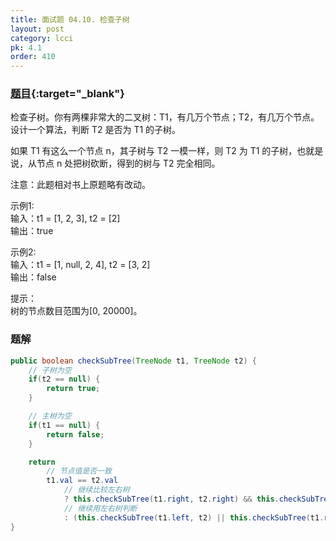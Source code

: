 ```yaml
---
title: 面试题 04.10. 检查子树
layout: post
category: lcci
pk: 4.1
order: 410
---
```


### [题目](https://leetcode-cn.com/check-subtree-lcci/){:target="_blank"}

检查子树。你有两棵非常大的二叉树：T1，有几万个节点；T2，有几万个节点。设计一个算法，判断 T2 是否为 T1 的子树。

如果 T1 有这么一个节点 n，其子树与 T2 一模一样，则 T2 为 T1 的子树，也就是说，从节点 n 处把树砍断，得到的树与 T2 完全相同。

注意：此题相对书上原题略有改动。

示例1:  
输入：t1 = [1, 2, 3], t2 = [2]  
输出：true

示例2:  
输入：t1 = [1, null, 2, 4], t2 = [3, 2]  
输出：false

提示：  
树的节点数目范围为[0, 20000]。

### 题解

```java
public boolean checkSubTree(TreeNode t1, TreeNode t2) {
    // 子树为空
    if(t2 == null) {
        return true;
    }

    // 主树为空
    if(t1 == null) {
        return false;
    }

    return
        // 节点值是否一致
        t1.val == t2.val
            // 继续比较左右树
            ? this.checkSubTree(t1.right, t2.right) && this.checkSubTree(t1.left, t2.left)
            // 继续用左右树判断
            : (this.checkSubTree(t1.left, t2) || this.checkSubTree(t1.right, t2));
}
```